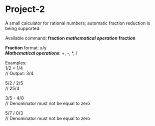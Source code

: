 # Project-2

A small calculator for rational numbers; automatic fraction reduction is being supported.

Available command: **fraction** ***mathematical operation*** **fraction**

**Fraction** format: x/y   
***Mathematical operations***: +, -, *, /

Examples:  
1/2 + 1/4  
// Output: 3/4  

5/2 / 2/5  
// 25/4  

3/5 - 4/0  
// Denominator must not be equal to zero 

5/7 / 0/3  
// Denominator must not be equal to zero
